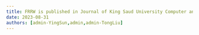 ```yaml
---
title: FRRW is published in Journal of King Saud University Computer and Information Sciences [JCR Q1]
date: 2023-08-31
authors: [admin-YingSun,admin,admin-TongLiu]
---
```

<!--more-->
